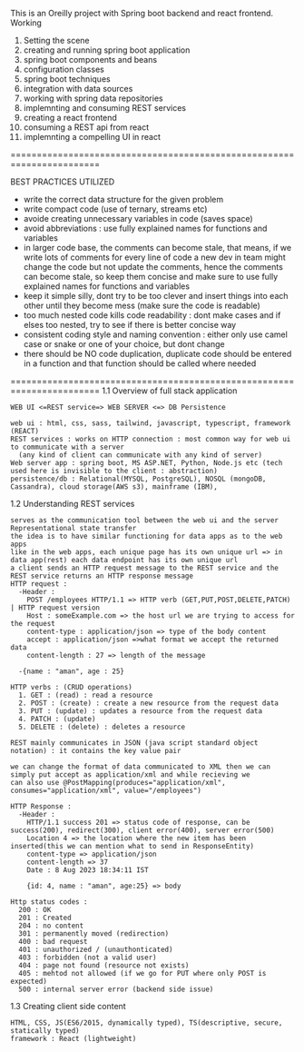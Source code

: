 This is an Oreilly project with Spring boot backend and react frontend.
Working

1. Setting the scene
2. creating and running spring boot application
3. spring boot components and beans
4. configuration classes
5. spring boot techniques
6. integration with data sources
7. working with spring data repositories
8. implemnting and consuming REST services
9. creating a react frontend
10. consuming a REST api from react
11. implemnting a compelling UI in react

=======================================================================

BEST PRACTICES UTILIZED

- write the correct data structure for the given problem
- write compact code (use of ternary, streams etc)
- avoide creating unnecessary variables in code (saves space)
- avoid abbreviations : use fully explained names for functions and variables
- in larger code base, the comments can become stale, that means, if we write lots of comments for every line of code
  a new dev in team might change the code but not update the comments, hence the comments can become stale, so keep them concise
  and make sure to use fully explained names for functions and variables
- keep it simple silly, dont try to be too clever and insert things into each other until they become mess
  (make sure the code is readable)
- too much nested code kills code readability : dont make cases and if elses too nested, try to see if there is better concise way
- consistent coding style and naming convention : either only use camel case or snake or one of your choice, but dont change
- there should be NO code duplication, duplicate code should be entered in a function and that function should be called where needed

=======================================================================
1.1 Overview of full stack application

    WEB UI <=REST service=> WEB SERVER <=> DB Persistence

    web ui : html, css, sass, tailwind, javascript, typescript, framework (REACT)
    REST services : works on HTTP connection : most common way for web ui to communicate with a server
      (any kind of client can communicate with any kind of server)
    Web server app : spring boot, MS ASP.NET, Python, Node.js etc (tech used here is invisible to the client : abstraction)
    persistence/db : Relational(MYSQL, PostgreSQL), NOSQL (mongoDB, Cassandra), cloud storage(AWS s3), mainframe (IBM),

1.2 Understanding REST services

    serves as the communication tool between the web ui and the server
    Representational state transfer
    the idea is to have similar functioning for data apps as to the web apps
    like in the web apps, each unique page has its own unique url => in data app(rest) each data endpoint has its own unique url
    a client sends an HTTP request message to the REST service and the REST service returns an HTTP response message
    HTTP request :
      -Header :
        POST /employees HTTP/1.1 => HTTP verb (GET,PUT,POST,DELETE,PATCH) | HTTP request version
        Host : someExample.com => the host url we are trying to access for the request
        content-type : application/json => type of the body content
        accept : application/json =>what format we accept the returned data
        content-length : 27 => length of the message

      -{name : "aman", age : 25}

    HTTP verbs : (CRUD operations)
      1. GET : (read) : read a resource
      2. POST : (create) : create a new resource from the request data
      3. PUT : (update) : updates a resource from the request data
      4. PATCH : (update)
      5. DELETE : (delete) : deletes a resource

    REST mainly communicates in JSON (java script standard object notation) : it contains the key value pair

    we can change the format of data communicated to XML then we can simply put accept as application/xml and while recieving we
    can also use @PostMapping(produces="application/xml", consumes="application/xml", value="/employees")

    HTTP Response :
      -Header :
        HTTP/1.1 success 201 => status code of response, can be success(200), redirect(300), client error(400), server error(500)
        Location 4 => the location where the new item has been inserted(this we can mention what to send in ResponseEntity)
        content-type => application/json
        content-length => 37
        Date : 8 Aug 2023 18:34:11 IST

        {id: 4, name : "aman", age:25} => body

    Http status codes :
      200 : OK
      201 : Created
      204 : no content
      301 : permanently moved (redirection)
      400 : bad request
      401 : unauthorized / (unauthonticated)
      403 : forbidden (not a valid user)
      404 : page not found (resource not exists)
      405 : mehtod not allowed (if we go for PUT where only POST is expected)
      500 : internal server error (backend side issue)

1.3 Creating client side content

    HTML, CSS, JS(ES6/2015, dynamically typed), TS(descriptive, secure, statically typed)
    framework : React (lightweight)
